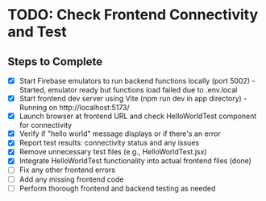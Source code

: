 # TODO: Check Frontend Connectivity and Test

## Steps to Complete

- [x] Start Firebase emulators to run backend functions locally (port 5002) - Started, emulator ready but functions load failed due to .env.local
- [x] Start frontend dev server using Vite (npm run dev in app directory) - Running on http://localhost:5173/
- [x] Launch browser at frontend URL and check HelloWorldTest component for connectivity
- [x] Verify if "hello world" message displays or if there's an error
- [x] Report test results: connectivity status and any issues
- [x] Remove unnecessary test files (e.g., HelloWorldTest.jsx)
- [x] Integrate HelloWorldTest functionality into actual frontend files (done)
- [ ] Fix any other frontend errors
- [ ] Add any missing frontend code
- [ ] Perform thorough frontend and backend testing as needed
